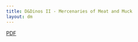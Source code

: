 ```yaml
---
title: D&Dinos II - Mercenaries of Meat and Muck
layout: dm
---
```


[PDF](https://www.dropbox.com/scl/fi/wrwwii63rp05o0a3durfm/campaign-book.pdf?rlkey=oy23zvoymd6031rvsqvblp0i4&dl=0)